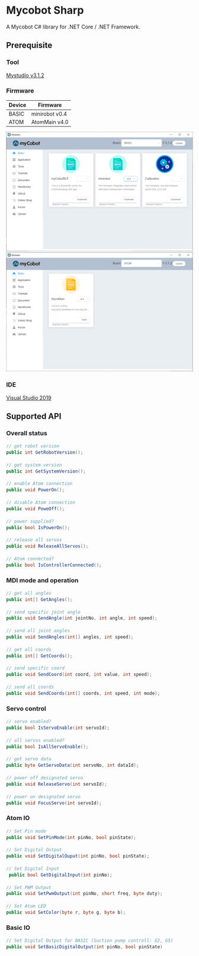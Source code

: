 # Mycobot Sharp

A Mycobot C# library for .NET Core / .NET Framework.

## Prerequisite

### Tool

[Mystudio v3.1.2](https://github.com/elephantrobotics/myStudio/releases/tag/v3.1.2)

### Firmware

|Device|Firmware|
|---|---|
|BASIC|minirobot v0.4|
|ATOM|AtomMain v4.0|

![BASIC](images/basic.png)
![ATOM](images/atom.png)

### IDE

[Visual Studio 2019](https://visualstudio.microsoft.com/downloads/)

## Supported API

### Overall status

```C#
// get robot version
public int GetRobotVersion();

// get system version
public int GetSystemVersion();

// enable Atom connection
public void PowerOn();

// disable Atom connection
public void PoweOff();

// power supplied?
public bool IsPowerOn();

// release all servos
public void ReleaseAllServos();

// Atom connected?
public bool IsControllerConnected();
```

### MDI mode and operation

```c#
// get all angles
public int[] GetAngles();

// send specific joint angle
public void SendAngle(int jointNo, int angle, int speed);

// send all joint angles
public void SendAngles(int[] angles, int speed);

// get all coords
public int[] GetCoords();

// send specific coord
public void SendCoord(int coord, int value, int speed);

// send all coords
public void SendCoords(int[] coords, int speed, int mode);
```

### Servo control

```c#
// servo enabled?
public bool IsServoEnable(int servoId);

// all servos enabled?
public bool IsAllServoEnable();

// get servo data
public byte GetServoData(int servoNo, int dataId);

// power off designated servo
public void ReleaseServo(int servoId);

// power on designated servo
public void FocusServo(int servoId);
```

### Atom IO

```C#
// Set Pin mode
public void SetPinMode(int pinNo, bool pinState);

// Set Digital Output
public void SetDigitalOuput(int pinNo, bool pinState);

// Set Digital Input
 public bool GetDigitalInput(int pinNo);

// Set PWM Output 
public void SetPwmOutput(int pinNo, short freq, byte duty);

// Set Atom LED
public void SetColor(byte r, byte g, byte b);
```

### Basic IO

```C#
// Set Digital Output for BASIC (Suction pump controll: G2, G5)
public void SetBasicDigitalOutput(int pinNo, bool pinState)
```
